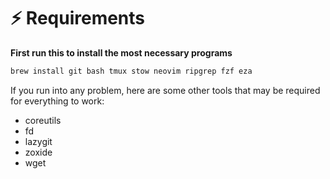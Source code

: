# ⚡️ Requirements
**First run this to install the most necessary programs**
```bash
brew install git bash tmux stow neovim ripgrep fzf eza
```

If you run into any problem, here are some other tools that may be required for everything to work:
- coreutils
- fd
- lazygit
- zoxide
- wget


